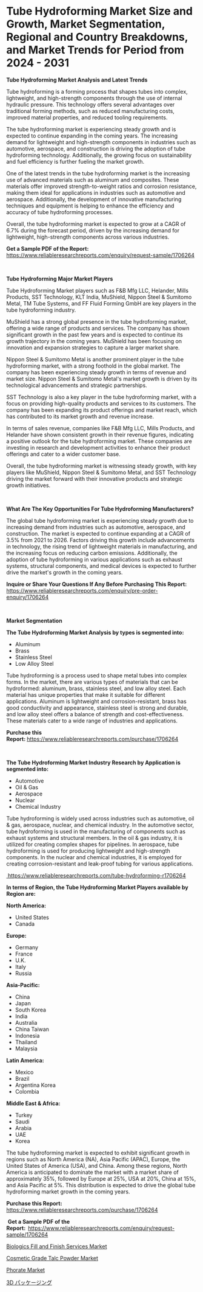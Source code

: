 <p><h1>Tube Hydroforming Market Size and Growth, Market Segmentation, Regional and Country Breakdowns, and Market Trends for Period from 2024 -  2031</h1></p><p><strong>Tube Hydroforming Market Analysis and Latest Trends</strong></p>
<p><p>Tube hydroforming is a forming process that shapes tubes into complex, lightweight, and high-strength components through the use of internal hydraulic pressure. This technology offers several advantages over traditional forming methods, such as reduced manufacturing costs, improved material properties, and reduced tooling requirements.</p><p>The tube hydroforming market is experiencing steady growth and is expected to continue expanding in the coming years. The increasing demand for lightweight and high-strength components in industries such as automotive, aerospace, and construction is driving the adoption of tube hydroforming technology. Additionally, the growing focus on sustainability and fuel efficiency is further fueling the market growth.</p><p>One of the latest trends in the tube hydroforming market is the increasing use of advanced materials such as aluminum and composites. These materials offer improved strength-to-weight ratios and corrosion resistance, making them ideal for applications in industries such as automotive and aerospace. Additionally, the development of innovative manufacturing techniques and equipment is helping to enhance the efficiency and accuracy of tube hydroforming processes.</p><p>Overall, the tube hydroforming market is expected to grow at a CAGR of 6.7% during the forecast period, driven by the increasing demand for lightweight, high-strength components across various industries.</p></p>
<p><strong>Get a Sample PDF of the Report:&nbsp;</strong> <a href="https://www.reliableresearchreports.com/enquiry/request-sample/1706264">https://www.reliableresearchreports.com/enquiry/request-sample/1706264</a></p>
<p>&nbsp;</p>
<p><strong>Tube Hydroforming Major Market Players</strong></p>
<p><p>Tube Hydroforming Market players such as F&B Mfg LLC, Helander, Mills Products, SST Technology, KLT India, MuShield, Nippon Steel & Sumitomo Metal, TM Tube Systems, and FF Fluid Forming GmbH are key players in the tube hydroforming industry.</p><p>MuShield has a strong global presence in the tube hydroforming market, offering a wide range of products and services. The company has shown significant growth in the past few years and is expected to continue its growth trajectory in the coming years. MuShield has been focusing on innovation and expansion strategies to capture a larger market share.</p><p>Nippon Steel & Sumitomo Metal is another prominent player in the tube hydroforming market, with a strong foothold in the global market. The company has been experiencing steady growth in terms of revenue and market size. Nippon Steel & Sumitomo Metal's market growth is driven by its technological advancements and strategic partnerships.</p><p>SST Technology is also a key player in the tube hydroforming market, with a focus on providing high-quality products and services to its customers. The company has been expanding its product offerings and market reach, which has contributed to its market growth and revenue increase.</p><p>In terms of sales revenue, companies like F&B Mfg LLC, Mills Products, and Helander have shown consistent growth in their revenue figures, indicating a positive outlook for the tube hydroforming market. These companies are investing in research and development activities to enhance their product offerings and cater to a wider customer base.</p><p>Overall, the tube hydroforming market is witnessing steady growth, with key players like MuShield, Nippon Steel & Sumitomo Metal, and SST Technology driving the market forward with their innovative products and strategic growth initiatives.</p></p>
<p>&nbsp;</p>
<p><strong>What Are The Key Opportunities For Tube Hydroforming Manufacturers?</strong></p>
<p><p>The global tube hydroforming market is experiencing steady growth due to increasing demand from industries such as automotive, aerospace, and construction. The market is expected to continue expanding at a CAGR of 3.5% from 2021 to 2026. Factors driving this growth include advancements in technology, the rising trend of lightweight materials in manufacturing, and the increasing focus on reducing carbon emissions. Additionally, the adoption of tube hydroforming in various applications such as exhaust systems, structural components, and medical devices is expected to further drive the market's growth in the coming years.</p></p>
<p><strong>Inquire or Share Your Questions If Any Before Purchasing This Report:</strong> <a href="https://www.reliableresearchreports.com/enquiry/pre-order-enquiry/1706264">https://www.reliableresearchreports.com/enquiry/pre-order-enquiry/1706264</a></p>
<p>&nbsp;</p>
<p><strong>Market Segmentation</strong></p>
<p><strong>The Tube Hydroforming Market Analysis by types is segmented into:</strong></p>
<p><ul><li>Aluminum</li><li>Brass</li><li>Stainless Steel</li><li>Low Alloy Steel</li></ul></p>
<p><p>Tube hydroforming is a process used to shape metal tubes into complex forms. In the market, there are various types of materials that can be hydroformed: aluminum, brass, stainless steel, and low alloy steel. Each material has unique properties that make it suitable for different applications. Aluminum is lightweight and corrosion-resistant, brass has good conductivity and appearance, stainless steel is strong and durable, and low alloy steel offers a balance of strength and cost-effectiveness. These materials cater to a wide range of industries and applications.</p></p>
<p><strong>Purchase this Report:&nbsp;</strong><a href="https://www.reliableresearchreports.com/purchase/1706264">https://www.reliableresearchreports.com/purchase/1706264</a></p>
<p>&nbsp;</p>
<p><strong>The Tube Hydroforming Market Industry Research by Application is segmented into:</strong></p>
<p><ul><li>Automotive</li><li>Oil & Gas</li><li>Aerospace</li><li>Nuclear</li><li>Chemical Industry</li></ul></p>
<p><p>Tube hydroforming is widely used across industries such as automotive, oil & gas, aerospace, nuclear, and chemical industry. In the automotive sector, tube hydroforming is used in the manufacturing of components such as exhaust systems and structural members. In the oil & gas industry, it is utilized for creating complex shapes for pipelines. In aerospace, tube hydroforming is used for producing lightweight and high-strength components. In the nuclear and chemical industries, it is employed for creating corrosion-resistant and leak-proof tubing for various applications.</p></p>
<p><a href="https://www.reliableresearchreports.com/tube-hydroforming-r1706264">&nbsp;https://www.reliableresearchreports.com/tube-hydroforming-r1706264</a></p>
<p><strong>In terms of Region, the Tube Hydroforming Market Players available by Region are:</strong></p>
<p>
    <p> <strong> North America: </strong>
        <ul>
            <li>United States</li>
            <li>Canada</li>
        </ul>
        </p> 
    <p> <strong> Europe: </strong>
        <ul>
            <li>Germany</li>
            <li>France</li>
            <li>U.K.</li>
            <li>Italy</li>
            <li>Russia</li>
        </ul>
        </p> 
    <p> <strong> Asia-Pacific: </strong>
        <ul>
            <li>China</li>
            <li>Japan</li>
            <li>South Korea</li>
            <li>India</li>
            <li>Australia</li>
            <li>China Taiwan</li>
            <li>Indonesia</li>
            <li>Thailand</li>
            <li>Malaysia</li>
        </ul>
        </p> 
    <p> <strong> Latin America: </strong>
        <ul>
            <li>Mexico</li>
            <li>Brazil</li>
            <li>Argentina Korea</li>
            <li>Colombia</li>
        </ul>
        </p> 
    <p> <strong> Middle East & Africa: </strong>
        <ul>
            <li>Turkey</li>
            <li>Saudi</li>
            <li>Arabia</li>
            <li>UAE</li>
            <li>Korea</li>
        </ul>
    </p>
    </p>
<p><p>The tube hydroforming market is expected to exhibit significant growth in regions such as North America (NA), Asia Pacific (APAC), Europe, the United States of America (USA), and China. Among these regions, North America is anticipated to dominate the market with a market share of approximately 35%, followed by Europe at 25%, USA at 20%, China at 15%, and Asia Pacific at 5%. This distribution is expected to drive the global tube hydroforming market growth in the coming years.</p></p>
<p><strong>Purchase this Report: </strong><a href="https://www.reliableresearchreports.com/purchase/1706264">https://www.reliableresearchreports.com/purchase/1706264</a></p>
<p>&nbsp;<strong>Get a Sample PDF of the Report:&nbsp;&nbsp;</strong><a href="https://www.reliableresearchreports.com/enquiry/request-sample/1706264">https://www.reliableresearchreports.com/enquiry/request-sample/1706264</a></p>
<p><strong></strong></p>
<p><p><a href="https://issuu.com/reportprime-2/docs/biologics-fill-and-finish-services-market-size-203">Biologics Fill and Finish Services Market</a></p><p><a href="https://medium.com/@sagorhossaincs33_80453/global-cosmetic-grade-talc-powder-market-sector-types-applications-market-player-strategies-f6d5910d725c">Cosmetic Grade Talc Powder Market</a></p><p><a href="https://medium.com/@hassen.nww/strategic-insights-into-global-phorate-market-trends-2024-2031-covered-in-159-pages-f8181ca5dedd">Phorate Market</a></p><p><a href="https://github.com/leigh4852023/Market-Research-Report-List-2/blob/main/3523655184747.md">3D パッケージング</a></p></p>